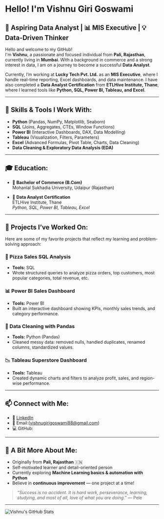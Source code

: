 # Hello! I'm Vishnu Giri Goswami

## 🎯 Aspiring Data Analyst | 📊 MIS Executive | 💡 Data-Driven Thinker

Hello and welcome to my GitHub!  
I'm **Vishnu**, a passionate and focused individual from **Pali, Rajasthan**, currently living in **Mumbai**. With a background in commerce and a strong interest in data, I am on a journey to become a successful **Data Analyst**.

Currently, I’m working at **Lucky Tech Pvt. Ltd.** as an **MIS Executive**, where I handle real-time reporting, Excel dashboards, and data maintenance. I have also completed a **Data Analyst Certification** from **ETLHive Institute, Thane**, where I learned tools like **Python, SQL, Power BI, Tableau, and Excel**.

---

## 🔧 Skills & Tools I Work With:

- **Python** (Pandas, NumPy, Matplotlib, Seaborn)
- **SQL** (Joins, Aggregates, CTEs, Window Functions)
- **Power BI** (Interactive Dashboards, DAX, Data Modelling)
- **Tableau** (Visualization, Filters, Parameters)
- **Excel** (Advanced Formulas, Pivot Table, Charts, Data Cleaning)
- **Data Cleaning & Exploratory Data Analysis (EDA)**

---

## 🎓 Education:

- 📘 **Bachelor of Commerce (B.Com)**  
  Mohanlal Sukhadia University, Udaipur (Rajasthan)

- 🏅 **Data Analyst Certification**  
  ETLHive Institute, Thane  
  *Python, SQL, Power BI, Tableau, Excel*

---

## 📂 Projects I’ve Worked On:

Here are some of my favorite projects that reflect my learning and problem-solving approach:

### 🍕 Pizza Sales SQL Analysis
- **Tools:** SQL  
- Wrote structured queries to analyze pizza orders, top customers, most popular categories, total revenue, etc.

### 📊 Power BI Sales Dashboard
- **Tools:** Power BI  
- Built an interactive dashboard showing KPIs, monthly sales trends, and category performance.

### 🧹 Data Cleaning with Pandas
- **Tools:** Python (Pandas)  
- Cleaned messy data: removed nulls, handled duplicates, renamed columns, standardized values.

### 📉 Tableau Superstore Dashboard
- **Tools:** Tableau  
- Created dynamic charts and filters to analyze profit, sales, and region-wise performance.

---

## 📫 Connect with Me:

- 🔗 [LinkedIn](https://www.linkedin.com/in/vishnu-giri-goswami-290095366)
- 📧 Email:(vishnugirigoswami88@gmail.com)
- 💻 GitHub: 

---

## 🌟 A Bit More About Me:

- Originally from **Pali, Rajasthan** 🇮🇳  
- Self-motivated learner and detail-oriented person  
- Currently exploring **Machine Learning basics & automation with Python**  
- Believe in **continuous improvement** — one project at a time!

> _“Success is no accident. It is hard work, perseverance, learning, studying, and most of all, love of what you are doing.”_ — Pele

---

![Vishnu's GitHub Stats](https://github-readme-stats.vercel.app/api?username=vishnugiri&show_icons=true&theme=blueberry)
